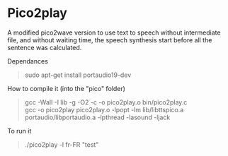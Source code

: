 # Pico2play
A modified pico2wave version to use text to speech without intermediate file, and without waiting time, the speech synthesis start before all the sentence was calculated.

Dependances
>sudo apt-get install portaudio19-dev

How to compile it (into the "pico" folder)
>gcc -Wall -I lib -g -O2 -c -o pico2play.o bin/pico2play.c   
>gcc -o pico2play pico2play.o -lpopt -lm lib/libttspico.a portaudio/libportaudio.a -lpthread -lasound -ljack   

To run it
>./pico2play -l fr-FR "test"   
